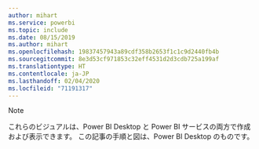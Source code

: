 ```yaml
---
author: mihart
ms.service: powerbi
ms.topic: include
ms.date: 08/15/2019
ms.author: mihart
ms.openlocfilehash: 19837457943a89cdf358b2653f1c1c9d2440fb4b
ms.sourcegitcommit: 8e3d53cf971853c32eff4531d2d3cdb725a199af
ms.translationtype: HT
ms.contentlocale: ja-JP
ms.lasthandoff: 02/04/2020
ms.locfileid: "71191317"
---
```

>[!NOTE]
>これらのビジュアルは、Power BI Desktop と Power BI サービスの両方で作成および表示できます。 この記事の手順と図は、Power BI Desktop のものです。 
